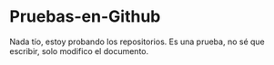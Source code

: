 # Pruebas-en-Github
Nada tío, estoy probando los repositorios.
Es una prueba, no sé que escribir, solo modifico el documento.
